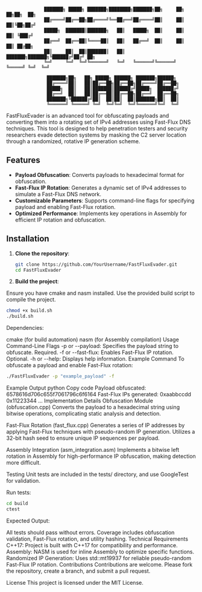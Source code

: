 
                  ███████╗ █████╗ ███████╗████████╗███████╗██╗     ██╗   ██╗██╗  ██╗
                  ██╔════╝██╔══██╗██╔════╝╚══██╔══╝██╔════╝██║     ██║   ██║╚██╗██╔╝
                  █████╗  ███████║███████╗   ██║   █████╗  ██║     ██║   ██║ ╚███╔╝ 
                  ██╔══╝  ██╔══██║╚════██║   ██║   ██╔══╝  ██║     ██║   ██║ ██╔██╗ 
                  ██║     ██║  ██║███████║   ██║   ███████╗███████╗╚██████╔╝██╔╝ ██╗
                  ╚═╝     ╚═╝  ╚═╝╚══════╝   ╚═╝   ╚══════╝╚══════╝ ╚═════╝ ╚═╝  ╚═╝
                                                                  
                   ███████╗██╗   ██╗ █████╗ ██████╗ ███████╗██████╗ 
                   ██╔════╝██║   ██║██╔══██╗██╔══██╗██╔════╝██╔══██╗
                   █████╗  ██║   ██║███████║██████╔╝█████╗  ██████╔╝
                   ██╔══╝  ██║   ██║██╔══██║██╔══██╗██╔══╝  ██╔══██╗
                   ███████╗╚██████╔╝██║  ██║██║  ██║███████╗██║  ██║
                   ╚══════╝ ╚═════╝ ╚═╝  ╚═╝╚═╝  ╚═╝╚══════╝╚═╝  ╚═╝

FastFluxEvader is an advanced tool for obfuscating payloads and converting them into a rotating set of IPv4 addresses using Fast-Flux DNS techniques. This tool is designed to help penetration testers and security researchers evade detection systems by masking the C2 server location through a randomized, rotative IP generation scheme.

## Features

- **Payload Obfuscation**: Converts payloads to hexadecimal format for obfuscation.
- **Fast-Flux IP Rotation**: Generates a dynamic set of IPv4 addresses to simulate a Fast-Flux DNS network.
- **Customizable Parameters**: Supports command-line flags for specifying payload and enabling Fast-Flux rotation.
- **Optimized Performance**: Implements key operations in Assembly for efficient IP rotation and obfuscation.

## Installation

1. **Clone the repository**:
   ```bash
   git clone https://github.com/YourUsername/FastFluxEvader.git
   cd FastFluxEvader
   ```
 2. **Build the project**:

Ensure you have cmake and nasm installed.
Use the provided build script to compile the project.
```bash
chmod +x build.sh
./build.sh
```
Dependencies:

cmake (for build automation)
nasm (for Assembly compilation)
Usage
Command-Line Flags
-p or --payload: Specifies the payload string to obfuscate. Required.
-f or --fast-flux: Enables Fast-Flux IP rotation. Optional.
-h or --help: Displays help information.
Example Command
To obfuscate a payload and enable Fast-Flux rotation:

```bash
./FastFluxEvader -p "example_payload" -f
```
Example Output
python
Copy code
Payload obfuscated: 6578616d706c655f7061796c6f6164
Fast-Flux IPs generated:
0xaabbccdd
0x11223344
...
Implementation Details
Obfuscation Module (obfuscation.cpp)
Converts the payload to a hexadecimal string using bitwise operations, complicating static analysis and detection.

Fast-Flux Rotation (fast_flux.cpp)
Generates a series of IP addresses by applying Fast-Flux techniques with pseudo-random IP generation. Utilizes a 32-bit hash seed to ensure unique IP sequences per payload.

Assembly Integration (asm_integration.asm)
Implements a bitwise left rotation in Assembly for high-performance IP obfuscation, making detection more difficult.

Testing
Unit tests are included in the tests/ directory, and use GoogleTest for validation.

Run tests:

```bash
cd build
ctest
```
Expected Output:

All tests should pass without errors.
Coverage includes obfuscation validation, Fast-Flux rotation, and utility hashing.
Technical Requirements
C++17: Project is built with C++17 for compatibility and performance.
Assembly: NASM is used for inline Assembly to optimize specific functions.
Randomized IP Generation: Uses std::mt19937 for reliable pseudo-random Fast-Flux IP rotation.
Contributions
Contributions are welcome. Please fork the repository, create a branch, and submit a pull request.

License
This project is licensed under the MIT License.

